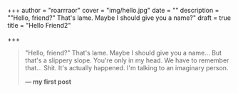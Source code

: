 +++
author = "roarrraor"
cover = "img/hello.jpg"
date = ""
description = "\"Hello, friend?\" That's lame. Maybe I should give you a name?"
draft = true
title = "Hello Friend2"

+++
> "Hello, friend?" That's lame.
> Maybe I should give you a name...
> But that's a slippery slope.
> You're only in my head.
> We have to remember that...
> Shit.
> It's actually happened.
> I'm talking to an imaginary person.
>
> **— my first post**